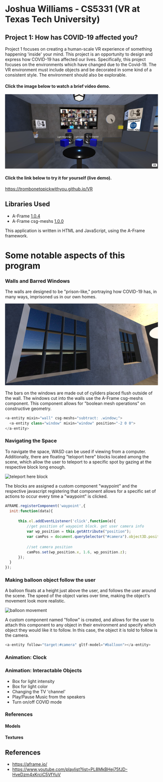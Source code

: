 # Joshua Williams - CS5331 (VR at Texas Tech University)
## Project 1: How has COVID-19 affected you?

Project 1 focuses on creating a human-scale VR experience of something happening 'inside' your mind.
This project is an opportunity to design and express how COVID-19 has affected our lives. 
Specifically, this project focuses on the environments which have changed due to the Covid-19.
The VR environment must include objects and be decorated in some kind of a consistent style. The environment should also be explorable.



#### Click the image below to watch a brief video demo.
[![Link to Demo Video](/images/demo_screenshot.JPG)](https://www.youtube.com/watch?v=uLcRlKjseq8&feature=youtu.be)

#### Click the link below to try it for yourself (live demo).
https://trombonetopickwithyou.github.io/VR




## Libraries Used
- A-Frame [1.0.4](https://aframe.io)
- A-Frame csg-meshs [1.0.0](https://github.com/SebastianBaltes/aframe-csg-meshs)  
  
This application is written in HTML and JavaScript, using the A-Frame framework.  







# Some notable aspects of this program

### Walls and Barred Windows
The walls are designed to be "prison-like," portraying how COVID-19 has, in many ways, imprisoned us in our own homes.  

![barred windows](/images/barred_windows.JPG)  

The bars on the windows are made out of cyliders placed flush outside of the wall. The windows cut into the walls use the A-Frame csg-meshs component. This component allows for "boolean mesh operations" on constructive geometry.

```javascript
<a-entity mixin="wall" csg-meshs="subtract: .window;">
  <a-entity class="window" mixin="window" position="-2 0 0">
</a-entity>
```
  
### Navigating the Space
To navigate the space, WASD can be used if viewing from a computer. Additionally, there are floating "teloport here" blocks located among the scene, which allow the user to teleport to a specific spot by gazing at the respective block long enough.  

![teleport here block](/images/teleport.gif)  

The blocks are assigned a custom component "waypoint" and the respective javascript registering that component allows for a specific set of actions to occur every time a "waypoint" is clicked.
```javascript
AFRAME.registerComponent('waypoint',{
  init:function(data){

      this.el.addEventListener('click',function(e){
          //get position of waypoint block. get user camera info
          var wp_position = this.getAttribute("position");
          var camPos = document.querySelector("#camera").object3D.position;

          //set camera position
          camPos.set(wp_position.x, 1.6, wp_position.z);
      });
  }
});
```

### Making balloon object follow the user
A balloon floats at a height just above the user, and follows the user around the scene. The speed of the object varies over time, making the object's movement look more realistic.  

![balloon movement](/images/balloon.gif)  

A custom component named "follow" is created, and allows for the user to attach this component to any object in their environment and specify which object they would like it to follow. In this case, the object it is told to follow is the camera.  

```javascript
<a-entity follow="target:#camera" gltf-model="#balloon"></a-entity>
```


### Animation: Clock


### Animation: Interactable Objects
- Box for light intensity
- Box for light color
- Changing the TV 'channel'
- Play/Pause Music from the speakers
- Turn on/off COVID mode


### References

#### Models

#### Textures






## References
- https://aframe.io/
- https://www.youtube.com/playlist?list=PL8MkBHej75fJD-HveDzm4xKrciC5VfYuV

